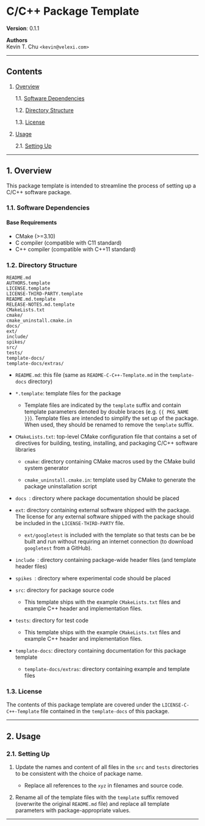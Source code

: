 C/C++ Package Template
======================

__Version__: 0.1.1

__Authors__  
Kevin T. Chu `<kevin@velexi.com>`

------------------------------------------------------------------------------

Contents
--------

1. [Overview][#1]

    1.1. [Software Dependencies][#1.1]

    1.2. [Directory Structure][#1.2]

    1.3. [License][#1.3]

2. [Usage][#2]

    2.1. [Setting Up][#2.1]

------------------------------------------------------------------------------

## 1. Overview

This package template is intended to streamline the process of setting up a
C/C++ software package.

### 1.1. Software Dependencies

#### Base Requirements

* CMake (>=3.10)
* C compiler (compatible with C11 standard)
* C++ compiler (compatible with C++11 standard)

### 1.2. Directory Structure

    README.md
    AUTHORS.template
    LICENSE.template
    LICENSE-THIRD-PARTY.template
    README.md.template
    RELEASE-NOTES.md.template
    CMakeLists.txt
    cmake/
    cmake_uninstall.cmake.in
    docs/
    ext/
    include/
    spikes/
    src/
    tests/
    template-docs/
    template-docs/extras/

* `README.md`: this file (same as `README-C-C++-Template.md` in the
  `template-docs` directory)

* `*.template`: template files for the package

    * Template files are indicated by the `template` suffix and contain
      template parameters denoted by double braces (e.g. `{{ PKG_NAME }}`).
      Template files are intended to simplify the set up of the package. When
      used, they should be renamed to remove the `template` suffix.

* `CMakeLists.txt`: top-level CMake configuration file that contains a set of
  directives for building, testing, installing, and packaging C/C++ software
  libraries

    * `cmake`: directory containing CMake macros used by the CMake build system
      generator

    * `cmake_uninstall.cmake.in`: template used by CMake to generate the
      package uninstallation script

* `docs `: directory where package documentation should be placed

* `ext`: directory containing external software shipped with the package.
  The license for any external software shipped with the package should be
  included in the `LICENSE-THIRD-PARTY` file.

    * `ext/googletest` is included with the template so that tests can be
      be built and run without requiring an internet connection (to download
      `googletest` from a GitHub).

* `include `: directory containing package-wide header files (and template
  header files)

* `spikes `: directory where experimental code should be placed

* `src`: directory for package source code

    * This template ships with the example `CMakeLists.txt` files and
      example C++ header and implementation files.

* `tests`: directory for test code

    * This template ships with the example `CMakeLists.txt` files and
      example C++ header and implementation files.

* `template-docs`: directory containing documentation for this package template

    * `template-docs/extras`: directory containing example and template files

### 1.3. License

The contents of this package template are covered under the
`LICENSE-C-C++-Template` file contained in the `template-docs` of this package.

------------------------------------------------------------------------------

## 2. Usage

### 2.1. Setting Up

1. Update the names and content of all files in the `src` and `tests`
   directories to be consistent with the choice of package name.

    * Replace all references to the `xyz` in filenames and source code.

2. Rename all of the template files with the `template` suffix removed
   (overwrite the original `README.md` file) and replace all template
   parameters with package-appropriate values.

------------------------------------------------------------------------------

[-----------------------------INTERNAL LINKS-----------------------------]: #

[#1]: #1-overview
[#1.1]: #11-software-dependencies
[#1.2]: #12-directory-structure
[#1.3]: #13-license

[#2]: #2-usage
[#2.1]: #21-setting-up
